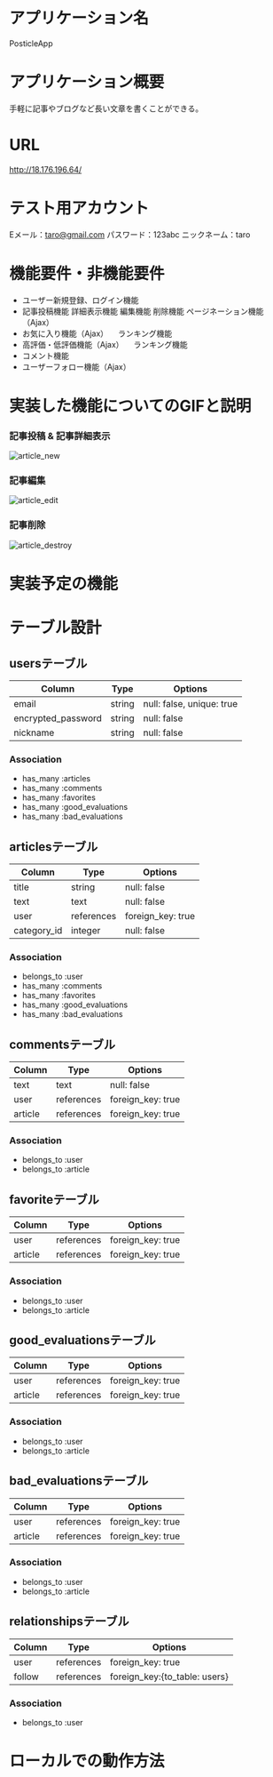 # アプリケーション名
PosticleApp

# アプリケーション概要	
手軽に記事やブログなど長い文章を書くことができる。

# URL	
http://18.176.196.64/

# テスト用アカウント
Eメール：taro@gmail.com
パスワード：123abc
ニックネーム：taro

# 機能要件・非機能要件
- ユーザー新規登録、ログイン機能
- 記事投稿機能
  詳細表示機能
  編集機能
  削除機能
  ページネーション機能（Ajax）
- お気に入り機能（Ajax）
　ランキング機能
- 高評価・低評価機能（Ajax）
　ランキング機能
- コメント機能
- ユーザーフォロー機能（Ajax）

# 実装した機能についてのGIFと説明
### 記事投稿 & 記事詳細表示
![article_new](https://user-images.githubusercontent.com/74653695/104407002-0877d280-55a4-11eb-93b7-4f29541183e5.gif)

### 記事編集
![article_edit](https://user-images.githubusercontent.com/74653695/104407037-1594c180-55a4-11eb-808e-1281282c491e.gif)

### 記事削除
![article_destroy](https://user-images.githubusercontent.com/74653695/104407091-31986300-55a4-11eb-8aad-b2e71a5b81d6.gif)

# 実装予定の機能


# テーブル設計

## usersテーブル

| Column                | Type    | Options                   |
|-----------------------|---------|---------------------------|
| email                 | string  | null: false, unique: true |
| encrypted_password    | string  | null: false               |
| nickname              | string  | null: false               |

### Association

- has_many :articles
- has_many :comments
- has_many :favorites
- has_many :good_evaluations
- has_many :bad_evaluations


## articlesテーブル

| Column                | Type       | Options           |
|-----------------------|------------|-------------------|
| title                 | string     | null: false       |
| text                  | text       | null: false       |
| user                  | references | foreign_key: true |
| category_id           | integer    | null: false       |

### Association

- belongs_to :user
- has_many :comments
- has_many :favorites
- has_many :good_evaluations
- has_many :bad_evaluations


## commentsテーブル

| Column                | Type       | Options           |
|-----------------------|------------|-------------------|
| text                  | text       | null: false       |
| user                  | references | foreign_key: true |
| article               | references | foreign_key: true |

### Association

- belongs_to :user
- belongs_to :article


## favoriteテーブル

| Column  | Type       | Options           |
|---------|------------|-------------------|
| user    | references | foreign_key: true |
| article | references | foreign_key: true |

### Association

- belongs_to :user
- belongs_to :article


## good_evaluationsテーブル

| Column  | Type       | Options           |
|---------|------------|-------------------|
| user    | references | foreign_key: true |
| article | references | foreign_key: true |

### Association

- belongs_to :user
- belongs_to :article


## bad_evaluationsテーブル

| Column  | Type       | Options           |
|---------|------------|-------------------|
| user    | references | foreign_key: true |
| article | references | foreign_key: true |

### Association

- belongs_to :user
- belongs_to :article


## relationshipsテーブル

| Column  | Type       | Options                       |
|---------|------------|-------------------------------|
| user    | references | foreign_key: true             |
| follow  | references | foreign_key:{to_table: users} |

### Association
- belongs_to :user


# ローカルでの動作方法
